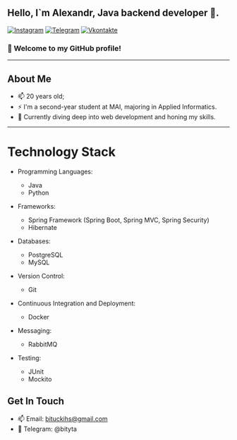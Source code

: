 ## Hello, I`m Alexandr, Java backend developer 🚀.

[![Instagram](https://img.shields.io/badge/-Instagram-c13584?style=flat&labelColor=c13584&logo=instagram&logoColor=white)](https://www.instagram.com/bityta/)
[![Telegram](https://img.shields.io/badge/-telegram-red?color=white&logo=telegram&logoColor=black)](https://t.me/bityta)
[![Vkontakte](https://img.shields.io/badge/-Vkontakte-090909?style=for-the-badge&logo=Vk&logoColor=4F7DB3)](https://vk.com/bityta)

### 👋 Welcome to my GitHub profile!

---

## About Me

- 📫 20 years old;
- ⚡️ I'm a second-year student at MAI, majoring in Applied Informatics.
- 🌱 Currently diving deep into web development and honing my skills.

---

# Technology Stack

- Programming Languages:
    - Java
    - Python

- Frameworks:
    - Spring Framework (Spring Boot, Spring MVC, Spring Security)
    - Hibernate

- Databases:
    - PostgreSQL
    - MySQL

- Version Control:
    - Git

- Continuous Integration and Deployment:
    - Docker
- Messaging:
    - RabbitMQ
  
- Testing:
    - JUnit
    - Mockito

## Get In Touch

- 📫 Email: bituckihs@gmail.com
- 💬 Telegram: @bityta
